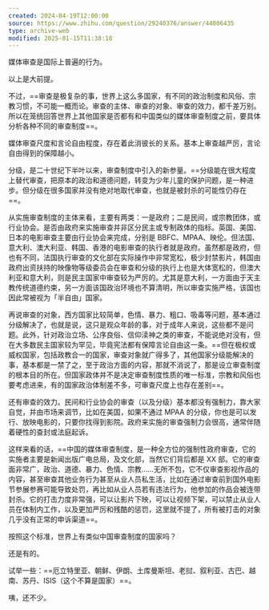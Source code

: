 ```yaml
---
created: 2024-04-19T12:00:00
source: https://www.zhihu.com/question/29240376/answer/44006435
type: archive-web
modified: 2025-01-15T11:38:18
---
```


媒体审查是国际上普遍的行为。

以上是大前提。

不过，==审查是极复杂的事，世界上这么多国家，有不同的政治制度和风俗、宗教习惯，不可能一概而论。审查的主体、审查的对象、审查的效力，都千差万别。所以在笼统回答世界上其他国家是否都有和中国类似的媒体审查制度之前，要具体分析各种不同的审查制度==。

媒体审查尺度和言论自由程度，存在着此消彼长的关系。基本上审查越严厉，言论自由得到的保障越小。

分级，是二十世纪下半叶以来，审查制度中引入的新参量。==分级能在很大程度上替代审查，把原本的政治和道德问题，转变为少年儿童的保护问题，是一种进步。但分级在很多国家并没有绝对地取代审查，也就是被封杀的可能性仍存在==。

从实施审查制度的主体来看，主要有两类：一是政府；二是民间，或宗教团体，或行业协会。是否由政府来实施审查并非区分民主或专制政体的指标。英国、美国、日本的电影审查主要由行业协会来完成，分别是 BBFC、MPAA、映伦。但法国、意大利、澳大利亚、韩国、香港的电影审查的执行者就是政府。虽然都是政府，但也有不同，法国执行审查的文化部在实际操作中非常宽松，极少封禁影片，韩国由政府出资扶持的映像物等级委员会在审查和分级的执行上也是大体宽松的，但澳大利亚和意大利，则是民主国家中审查较为严厉的。尤其是意大利，一方面由于天主教传统道德约束，另一方面该国政治环境也不算清明，所以审查实施严格，该国也因此常被视为「半自由」国家。

再说审查的对象，西方国家比较简单，色情、暴力、粗口、吸毒等问题，基本通过分级解决了，也就是说，这只是观众年龄的事，对于成年人来说，这些都不是问题。此外，针对政治立场、公序良俗、信仰渎神之类的审查，不能说绝对没有，但在大多数民主国家较为罕见，毕竟宪法都有保障言论自由这一条。==但在极权或威权国家，包括政教合一的国家，审查对象就广得多了，其他国家分级能解决的事，基本都是一禁了之，至于政治方面的内容，那就不消说了，那是设立审查制度的根本目的所在。但国家政体并不是决定审查制度性质的唯一标准，宗教和风俗也要考虑进来，有的国家政治体制差不多，可审查尺度上也存在差别==。

还有审查的效力。民间和行业协会的审查（以及分级）基本都没有强制力，靠大家自觉，并由市场来调节，比如在美国，如果不通过 MPAA 的分级，你也是可以发行、放映电影的，只要你找得到影院。政府来实施的审查强制力会很高，通常伴随着硬性的查封或法庭起诉。

这样来看的话，==中国的媒体审查制度，是一种全方位的强制性政府审查，它的实施者主要是新闻出版广电总局，及文化部，当然它们背后都是 XX 部。它的审查面非常广，政治、道德、暴力、色情、宗教……无所不包，它不仅审查影视作品的内容，甚至审查其他业务行为甚至从业人员私生活，比如在通过审查前到国外电影节参展参赛可能导致处罚，再比如从业人员若有违法行为，他参加的作品会被连带封杀。它的打击力度非常强，可以让影片下映，可以让视频下架，可以禁止从业人员在体制内工作，以及更加严厉和残酷的惩罚，这里就不提了，所有被打击的对象几乎没有正常的申诉渠道==。

按照这个标准，世界上有类似中国审查制度的国家吗？

还是有的。

试举一些：==厄立特里亚、朝鲜、伊朗、土库曼斯坦、老挝、叙利亚、古巴、越南、苏丹、ISIS（这个不算是国家）==。

咦，还不少。
